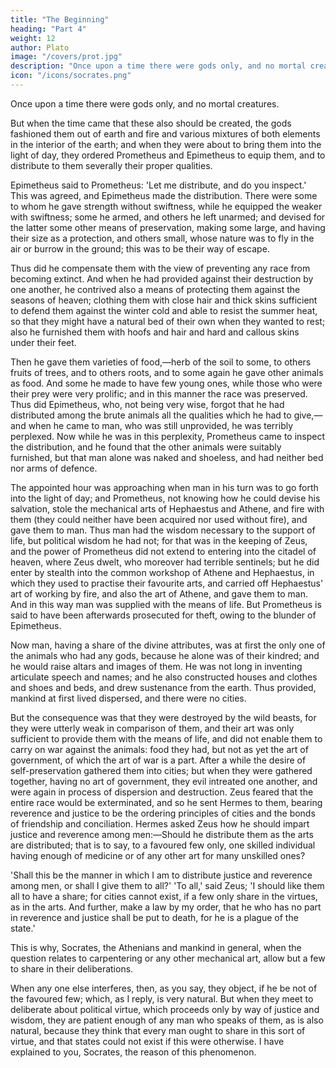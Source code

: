 ```yaml
---
title: "The Beginning"
heading: "Part 4"
weight: 12
author: Plato
image: "/covers/prot.jpg"
description: "Once upon a time there were gods only, and no mortal creatures"
icon: "/icons/socrates.png"
---
```



Once upon a time there were gods only, and no mortal creatures. 

But when the time came that these also should be created, the gods fashioned them out of earth and fire and various mixtures of both elements in the interior of the earth; and when they were about to bring them into the light of day, they ordered Prometheus and Epimetheus to equip them, and to distribute to them severally their proper qualities. 

Epimetheus said to Prometheus: 'Let me distribute, and do you inspect.' This was agreed, and Epimetheus made the distribution. There were some to whom he gave strength without swiftness, while he equipped the weaker with swiftness; some he armed, and others he left unarmed; and devised for the latter some other means of preservation, making some large, and having their size as a protection, and others small, whose nature was to fly in the air or burrow in the ground; this was to be their way of escape. 

Thus did he compensate them with the view of preventing any race from becoming extinct. And when he had provided against their destruction by one another, he contrived also a means of protecting them against the seasons of heaven; clothing them with close hair and thick skins sufficient to defend them against the winter cold and able to resist the summer heat, so that they might have a natural bed of their own when they wanted to rest; also he furnished them with hoofs and hair and hard and callous skins under their feet.

Then he gave them varieties of food,—herb of the soil to some, to others fruits of trees, and to others roots, and to some again he gave other animals as food. And some he made to have few young ones, while those who were their prey were very prolific; and in this manner the race was preserved. Thus did Epimetheus, who, not being very wise, forgot that he had distributed among the brute animals all the qualities which he had to give,—and when he came to man, who was still unprovided, he was terribly perplexed. Now while he was in this perplexity, Prometheus came to inspect the distribution, and he found that the other animals were suitably furnished, but that man alone was naked and shoeless, and had neither bed nor arms of defence.

The appointed hour was approaching when man in his turn was to go forth into the light of day; and Prometheus, not knowing how he could devise his salvation, stole the mechanical arts of Hephaestus and Athene, and fire with them (they could neither have been acquired nor used without fire), and gave them to man. Thus man had the wisdom necessary to the support of life, but political wisdom he had not; for that was in the keeping of Zeus, and the power of Prometheus did not extend to entering into the citadel of heaven, where Zeus dwelt, who moreover had terrible sentinels; but he did enter by stealth into the common workshop of Athene and Hephaestus, in which they used to practise their favourite arts, and carried off Hephaestus' art of working by fire, and also the art of Athene, and gave them to man. And in this way man was supplied with the means of life. But Prometheus is said to have been afterwards prosecuted for theft, owing to the blunder of Epimetheus.

Now man, having a share of the divine attributes, was at first the only one of the animals who had any gods, because he alone was of their kindred; and he would raise altars and images of them. He was not long in inventing articulate speech and names; and he also constructed houses and clothes and shoes and beds, and drew sustenance from the earth. Thus provided, mankind at first lived dispersed, and there were no cities.

But the consequence was that they were destroyed by the wild beasts, for they were utterly weak in comparison of them, and their art was only sufficient to provide them with the means of life, and did not enable them to carry on war against the animals: food they had, but not as yet the art of government, of which the art of war is a part. After a while the desire of self-preservation gathered them into cities; but when they were gathered together, having no art of government, they evil intreated one another, and were again in process of dispersion and destruction. Zeus feared that the entire race would be exterminated, and so he sent Hermes to them, bearing reverence and justice to be the ordering principles of cities and the bonds of friendship and conciliation. Hermes asked Zeus how he should impart justice and reverence among men:—Should he distribute them as the arts are distributed; that is to say, to a favoured few only, one skilled individual having enough of medicine or of any other art for many unskilled ones?

'Shall this be the manner in which I am to distribute justice and reverence among men, or shall I give them to all?' 'To all,' said Zeus; 'I should like them all to have a share; for cities cannot exist, if a few only share in the virtues, as in the arts. And further, make a law by my order, that he who has no part in reverence and justice shall be put to death, for he is a plague of the state.'

This is why, Socrates, the Athenians and mankind in general, when the question relates to carpentering or any other mechanical art, allow but a few to share in their deliberations. 

When any one else interferes, then, as you say, they object, if he be not of the favoured few; which, as I reply, is very natural. But when they meet to deliberate about political virtue, which proceeds only by way of justice and wisdom, they are patient enough of any man who speaks of them, as is also natural, because they think that every man ought to share in this sort of virtue, and that states could not exist if this were otherwise. I have explained to you, Socrates, the reason of this phenomenon.
